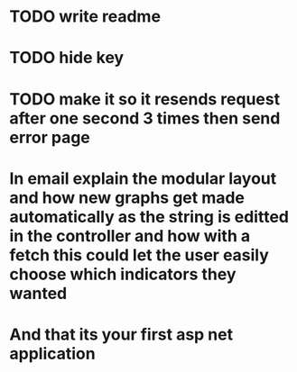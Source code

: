 # TODO write readme
# TODO hide key 
# TODO make it so it resends request after one second 3 times then send error page

# In email explain the modular layout and how new graphs get made automatically as the string is editted in the controller and how with a fetch this could let the user easily choose which indicators they wanted
# And that its your first asp net application